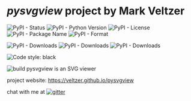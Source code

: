 
# *pysvgview* project by Mark Veltzer

![PyPI - Status](https://img.shields.io/pypi/status/pysvgview)
![PyPI - Python Version](https://img.shields.io/pypi/pyversions/pysvgview)
![PyPI - License](https://img.shields.io/pypi/l/pysvgview)
![PyPI - Package Name](https://img.shields.io/pypi/v/pysvgview)
![PyPI - Format](https://img.shields.io/pypi/format/pysvgview)

![PyPI - Downloads](https://img.shields.io/pypi/dd/pysvgview)
![PyPI - Downloads](https://img.shields.io/pypi/dw/pysvgview)
![PyPI - Downloads](https://img.shields.io/pypi/dm/pysvgview)

![Code style: black](https://img.shields.io/badge/code%20style-black-000000.svg)

![build](https://github.com/veltzer/pysvgview/workflows/build/badge.svg)
pysvgview is an SVG viewer

project website: https://veltzer.github.io/pysvgview

chat with me at [![gitter](https://badges.gitter.im/Join%20Chat.svg)](https://gitter.im/veltzer/mark.veltzer)


